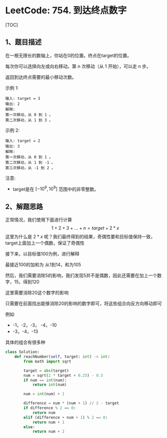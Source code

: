 # LeetCode: 754. 到达终点数字

[TOC]

## 1、题目描述

在一根无限长的数轴上，你站在0的位置。终点在target的位置。

每次你可以选择向左或向右移动。第 n 次移动（从 1 开始），可以走 n 步。

返回到达终点需要的最小移动次数。

示例 1:

```
输入: target = 3
输出: 2
解释:
第一次移动，从 0 到 1 。
第二次移动，从 1 到 3 。

```



示例 2:

```
输入: target = 2
输出: 3
解释:
第一次移动，从 0 到 1 。
第二次移动，从 1 到 -1 。
第三次移动，从 -1 到 2 。
```



注意:

- target是在  $[-10^9, 10^9]$  范围中的非零整数。



## 2、解题思路



正常情况，我们使用下面进行计算
$$
1+2+3+...+n = target + 2*x
$$
这里为什么是 $2*x$ 呢？我们最终得到的结果，奇偶性要和目标值保持一致，target上面加上一个偶数，保证了奇偶性

接下来，以目标值100为例，进行解释

最接近100的加和为 从1到14，和为105

然后，我们需要消除5的影响，我们发现5并不是偶数，因此还需要在加上一个数字，15，得到120

这里需要消除20这个数字的影响

只需要在前面找出能够消除20的影响的数字即可，将这些组合向反方向移动即可

例如

- -1，-2，-3， -4，-10
- -3，-4，-13

具体的组合有很多种

```python
class Solution:
    def reachNumber(self, target: int) -> int:
        from math import sqrt

        target = abs(target)
        num = sqrt(2 * target + 0.25) - 0.5
        if num == int(num):
            return int(num)

        num = int(num) + 1

        difference = num * (num + 1) // 2 - target
        if difference % 2 == 0:
            return num
        elif (difference + num + 1) % 2 == 0:
            return num + 1
        else:
            return num + 2
```

